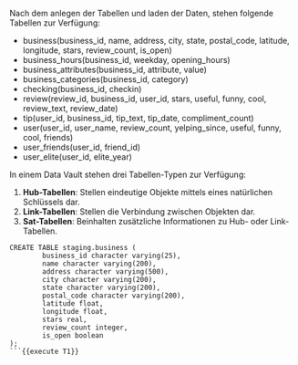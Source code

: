 Nach dem anlegen der Tabellen und laden der Daten, stehen folgende Tabellen zur Verfügung:

- business(business_id, name, address, city, state, postal_code, latitude, longitude, stars, review_count, is_open)
- business_hours(business_id, weekday, opening_hours)
- business_attributes(business_id, attribute, value)
- business_categories(business_id, category)
- checking(business_id, checkin)
- review(review_id, business_id, user_id, stars, useful, funny, cool, review_text, review_date)
- tip(user_id, business_id, tip_text, tip_date, compliment_count)
- user(user_id, user_name, review_count, yelping_since, useful, funny, cool, friends)
- user_friends(user_id, friend_id)
- user_elite(user_id, elite_year)

In einem Data Vault stehen drei Tabellen-Typen zur Verfügung:

1. **Hub-Tabellen**: Stellen eindeutige Objekte mittels eines natürlichen Schlüssels dar.
2. **Link-Tabellen**: Stellen die Verbindung zwischen Objekten dar.
3. **Sat-Tabellen**: Beinhalten zusätzliche Informationen zu Hub- oder Link-Tabellen.



```
CREATE TABLE staging.business (
        business_id character varying(25),
        name character varying(200),
        address character varying(500),
        city character varying(200),
        state character varying(200),
        postal_code character varying(200),
        latitude float,
        longitude float,
        stars real,
        review_count integer,
        is_open boolean
);
```{{execute T1}}